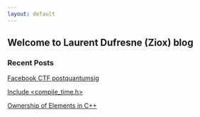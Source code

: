 ```yaml
---
layout: default
---
```


## Welcome to Laurent Dufresne (Ziox) blog


### Recent Posts
[Facebook CTF postquantumsig](_posts/2019-07-03-Facebook-CTF-postquantumsig.md)

[Include \<compile_time.h\>](_posts/2019-04-20-Include-Compile-Time.md)

[Ownership of Elements in C++](_posts/2018-12-22-Ownership-of-Elements.md)
